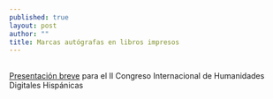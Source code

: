 ```yaml
---
published: true
layout: post
author: ""
title: Marcas autógrafas en libros impresos
---
```





##

[Presentación breve](http://editio.github.io/slides/marginalia) para el II Congreso Internacional de Humanidades Digitales Hispánicas 
